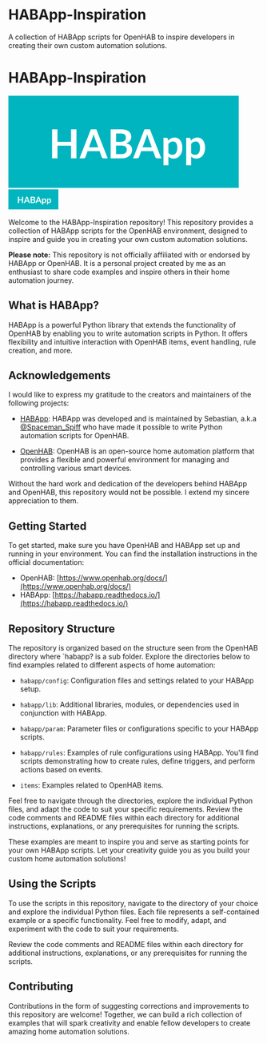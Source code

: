 # HABApp-Inspiration
A collection of HABApp scripts for OpenHAB to inspire developers in creating their own custom automation solutions.

# HABApp-Inspiration

![HABApp-Inspiration](https://github.com/besynnerlig/HABApp-Inspiration/blob/main/images/Screenshot%20from%202023-04-29%2013-55-01.png)
<img src="https://github.com/besynnerlig/HABApp-Inspiration/blob/main/images/Screenshot%20from%202023-04-29%2013-55-01.png" alt="HABApp-Inspiration" width="100" />

Welcome to the HABApp-Inspiration repository! This repository provides a collection of HABApp scripts for the OpenHAB environment, designed to inspire and guide you in creating your own custom automation solutions.

**Please note:** This repository is not officially affiliated with or endorsed by HABApp or OpenHAB. It is a personal project created by me as an enthusiast to share code examples and inspire others in their home automation journey.

## What is HABApp?

HABApp is a powerful Python library that extends the functionality of OpenHAB by enabling you to write automation scripts in Python. It offers flexibility and intuitive interaction with OpenHAB items, event handling, rule creation, and more.

## Acknowledgements

I would like to express my gratitude to the creators and maintainers of the following projects:

- [HABApp](https://habapp.readthedocs.io/): HABApp was developed and is maintained by Sebastian, a.k.a [@Spaceman_Spiff](https://community.openhab.org/u/spaceman_spiff/summary) who have made it possible to write Python automation scripts for OpenHAB.

- [OpenHAB](https://www.openhab.org/): OpenHAB is an open-source home automation platform that provides a flexible and powerful environment for managing and controlling various smart devices.

Without the hard work and dedication of the developers behind HABApp and OpenHAB, this repository would not be possible. I extend my sincere appreciation to them.

## Getting Started

To get started, make sure you have OpenHAB and HABApp set up and running in your environment. You can find the installation instructions in the official documentation:

- OpenHAB: [https://www.openhab.org/docs/](https://www.openhab.org/docs/)
- HABApp: [https://habapp.readthedocs.io/](https://habapp.readthedocs.io/)

## Repository Structure

The repository is organized based on the structure seen from the OpenHAB directory where `habapp? is a sub folder. Explore the directories below to find examples related to different aspects of home automation:

- `habapp/config`: Configuration files and settings related to your HABApp setup.

- `habapp/lib`: Additional libraries, modules, or dependencies used in conjunction with HABApp.

- `habapp/param`: Parameter files or configurations specific to your HABApp scripts.

- `habapp/rules`: Examples of rule configurations using HABApp. You'll find scripts demonstrating how to create rules, define triggers, and perform actions based on events.

- `items`: Examples related to OpenHAB items.

Feel free to navigate through the directories, explore the individual Python files, and adapt the code to suit your specific requirements. Review the code comments and README files within each directory for additional instructions, explanations, or any prerequisites for running the scripts.

These examples are meant to inspire you and serve as starting points for your own HABApp scripts. Let your creativity guide you as you build your custom home automation solutions!

## Using the Scripts

To use the scripts in this repository, navigate to the directory of your choice and explore the individual Python files. Each file represents a self-contained example or a specific functionality. Feel free to modify, adapt, and experiment with the code to suit your requirements.

Review the code comments and README files within each directory for additional instructions, explanations, or any prerequisites for running the scripts.

## Contributing

Contributions in the form of suggesting corrections and improvements to this repository are welcome! Together, we can build a rich collection of examples that will spark creativity and enable fellow developers to create amazing home automation solutions.
